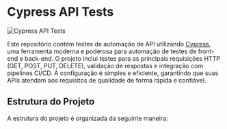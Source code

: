 # Cypress API Tests

![Cypress API Tests](https://user-images.githubusercontent.com/3797080/144363355-7b763fb7-2f8a-4712-927b-d1a1656d44fc.gif)

Este repositório contém testes de automação de API utilizando [Cypress](https://www.cypress.io/), uma ferramenta moderna e poderosa para automação de testes de front-end e back-end. O projeto inclui testes para as principais requisições HTTP (GET, POST, PUT, DELETE), validação de respostas e integração com pipelines CI/CD. A configuração é simples e eficiente, garantindo que suas APIs atendam aos requisitos de qualidade de forma rápida e confiável.

## Estrutura do Projeto

A estrutura do projeto é organizada da seguinte maneira:

